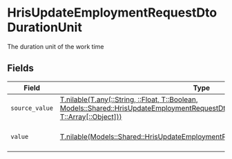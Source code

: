 # HrisUpdateEmploymentRequestDtoDurationUnit

The duration unit of the work time


## Fields

| Field                                                                                                                                                                                                                  | Type                                                                                                                                                                                                                   | Required                                                                                                                                                                                                               | Description                                                                                                                                                                                                            | Example                                                                                                                                                                                                                |
| ---------------------------------------------------------------------------------------------------------------------------------------------------------------------------------------------------------------------- | ---------------------------------------------------------------------------------------------------------------------------------------------------------------------------------------------------------------------- | ---------------------------------------------------------------------------------------------------------------------------------------------------------------------------------------------------------------------- | ---------------------------------------------------------------------------------------------------------------------------------------------------------------------------------------------------------------------- | ---------------------------------------------------------------------------------------------------------------------------------------------------------------------------------------------------------------------- |
| `source_value`                                                                                                                                                                                                         | [T.nilable(T.any(::String, ::Float, T::Boolean, Models::Shared::HrisUpdateEmploymentRequestDtoSchemasWorkTime4, T::Array[::Object]))](../../models/shared/hrisupdateemploymentrequestdtoschemasworktimesourcevalue.md) | :heavy_minus_sign:                                                                                                                                                                                                     | N/A                                                                                                                                                                                                                    |                                                                                                                                                                                                                        |
| `value`                                                                                                                                                                                                                | [T.nilable(Models::Shared::HrisUpdateEmploymentRequestDtoSchemasWorkTimeValue)](../../models/shared/hrisupdateemploymentrequestdtoschemasworktimevalue.md)                                                             | :heavy_minus_sign:                                                                                                                                                                                                     | The unified value for the period.                                                                                                                                                                                      | month                                                                                                                                                                                                                  |